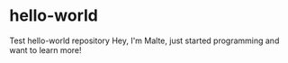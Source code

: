 # hello-world
Test hello-world repository
Hey, I'm Malte, just started programming and want to learn more!
